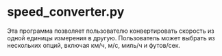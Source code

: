 # speed_converter.py

 Эта программа позволяет пользователю конвертировать скорость из одной единицы измерения в другую. Пользователь может выбрать из нескольких опций, включая км/ч, м/с, миль/ч и футов/сек.
